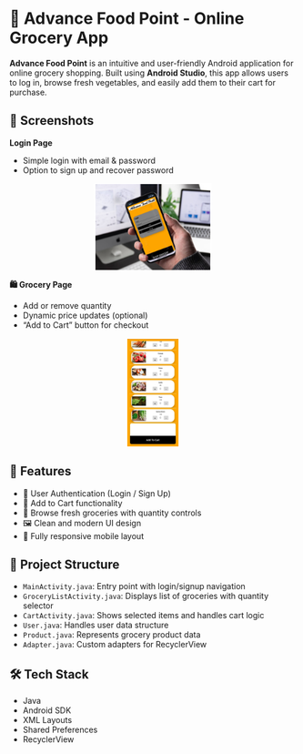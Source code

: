 # 🛒 Advance Food Point - Online Grocery App

**Advance Food Point** is an intuitive and user-friendly Android application for online grocery shopping. Built using **Android Studio**, this app allows users to log in, browse fresh vegetables, and easily add them to their cart for purchase.

## 📸 Screenshots

**Login Page**
- Simple login with email & password
- Option to sign up and recover password
<div style="display: flex; flex-wrap: wrap; gap: 20px; justify-content: center;">
<img src="/img/app.jpeg" alt="App" style="width: 40%; border: 2px solid white;"/>
</div>

**🛍️ Grocery Page**
- Add or remove quantity
- Dynamic price updates (optional)
- “Add to Cart” button for checkout
<div style="display: flex; flex-wrap: wrap; gap: 20px; justify-content: center;">
<img src="/img/layout.jpeg" alt="Cart" style="width: 18%; border: 2px solid white;"/>
</div>

## 🚀 Features

- 🔐 User Authentication (Login / Sign Up)
- 🧺 Add to Cart functionality
- 🥕 Browse fresh groceries with quantity controls
- 🖼️ Clean and modern UI design
- 📱 Fully responsive mobile layout

## 📂 Project Structure

- `MainActivity.java`: Entry point with login/signup navigation
- `GroceryListActivity.java`: Displays list of groceries with quantity selector
- `CartActivity.java`: Shows selected items and handles cart logic
- `User.java`: Handles user data structure
- `Product.java`: Represents grocery product data
- `Adapter.java`: Custom adapters for RecyclerView

## 🛠️ Tech Stack

- Java
- Android SDK
- XML Layouts
- Shared Preferences
- RecyclerView
